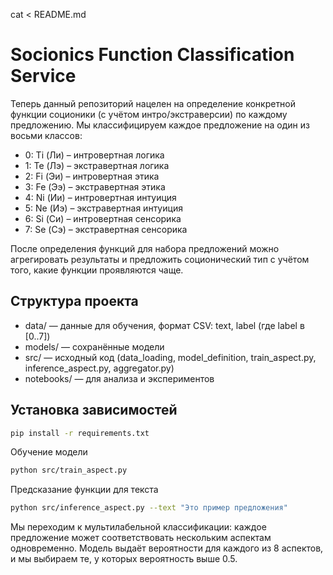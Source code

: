 cat <<EOF > README.md
# Socionics Function Classification Service

Теперь данный репозиторий нацелен на определение конкретной функции соционики (с учётом интро/экстраверсии) по каждому предложению. Мы классифицируем каждое предложение на один из восьми классов:

- 0: Ti (Ли) – интровертная логика
- 1: Te (Лэ) – экстравертная логика
- 2: Fi (Эи) – интровертная этика
- 3: Fe (Ээ) – экстравертная этика
- 4: Ni (Ии) – интровертная интуиция
- 5: Ne (Иэ) – экстравертная интуиция
- 6: Si (Си) – интровертная сенсорика
- 7: Se (Сэ) – экстравертная сенсорика

После определения функций для набора предложений можно агрегировать результаты и предложить соционический тип с учётом того, какие функции проявляются чаще.

## Структура проекта

- data/ — данные для обучения, формат CSV: text, label (где label в [0..7])
- models/ — сохранённые модели
- src/ — исходный код (data_loading, model_definition, train_aspect.py, inference_aspect.py, aggregator.py)
- notebooks/ — для анализа и экспериментов

## Установка зависимостей

```bash
pip install -r requirements.txt
```
Обучение модели
```bash
python src/train_aspect.py
```

Предсказание функции для текста
```bash
python src/inference_aspect.py --text "Это пример предложения"
```

Мы переходим к мультилабельной классификации: каждое предложение может соответствовать нескольким аспектам одновременно. Модель выдаёт вероятности для каждого из 8 аспектов, и мы выбираем те, у которых вероятность выше 0.5.

